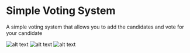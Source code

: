 # Simple Voting System
 A simple voting system that allows you to add the candidates and vote for your candidate
 
 ![alt text](https://github.com/ShrwaniMore/Simple-Voting-System/blob/main/Images/1.jpg)
 ![alt text](https://github.com/ShrwaniMore/Simple-Voting-System/blob/main/Images/2.jpg)
  ![alt text](https://github.com/ShrwaniMore/Simple-Voting-System/blob/main/Images/3.jpg)
